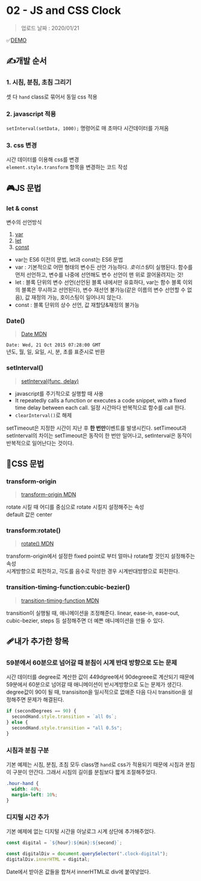 # 02 - JS and CSS Clock

> 업로드 날짜 : 2020/01/21

✅[DEMO](https://sewonkimm.github.io/JavaScript30/02-JSandCSSClock/index.html)

## ✍️개발 순서

### 1. 시침, 분침, 초침 그리기

셋 다 `hand` class로 묶어서 동일 css 적용

### 2. javascript 적용

`setInterval(setData, 1000);` 명령어로 매 초마다 시간데이터를 가져옴

### 3. css 변경

시간 데이터를 이용해 css를 변경  
`element.style.transform` 항목을 변경하는 코드 작성

## 🎮JS 문법

### let & const

변수의 선언방식

1. [var](https://developer.mozilla.org/ko/docs/Web/JavaScript/Reference/Statements/var)
2. [let](https://developer.mozilla.org/ko/docs/Web/JavaScript/Reference/Statements/let)
3. [const](https://developer.mozilla.org/ko/docs/Web/JavaScript/Reference/Statements/const)

- var는 ES6 이전의 문법, let과 const는 ES6 문법
- var : 기본적으로 어떤 형태의 변수든 선언 가능하다. *호이스팅*이 실행된다. 함수를 먼저 선언하고, 변수를 나중에 선언해도 변수 선언이 맨 위로 끌어올려지는 것!
- let : 블록 단위의 변수 선언(선언된 블록 내에서만 유효하다, var는 함수 블록 이외의 블록은 무시하고 선언된다), 변수 재선언 불가능(같은 이름의 변수 선언할 수 없음), 값 재정의 가능, 호이스팅이 일어나지 않는다.
- const : 블록 단위의 상수 선언, 값 재할당&재정의 불가능

### Date()

> [Date MDN](https://developer.mozilla.org/ko/docs/Web/HTTP/Headers/Date)

`Date: Wed, 21 Oct 2015 07:28:00 GMT`  
년도, 월, 일, 요일, 시, 분, 초를 표준시로 반환

### setInterval()

> [setInterval(func, delay)](https://developer.mozilla.org/en-US/docs/Web/API/WindowOrWorkerGlobalScope/setInterval)

- javascript를 주기적으로 실행할 때 사용
- It repeatedly calls a function or executes a code snippet, with a fixed time delay between each call. 일정 시간마다 반복적으로 함수를 call 한다.
- `clearInterval()`로 해제

setTimeout은 지정한 시간이 지난 후 **한 번만**이벤트를 발생시킨다. setTimeout과 setInterval의 차이는 setTimeout은 동작이 한 번만 일어나고, setInterval은 동작이 반복적으로 일어난다는 것이다.

## 🎨CSS 문법

### transform-origin

> [transform-origin MDN](https://developer.mozilla.org/en-US/docs/Web/CSS/transform-origin)

rotate 시킬 때 어디를 중심으로 rotate 시킬지 설정해주는 속성  
default 값은 center

### transform:rotate()

> [rotate() MDN](https://developer.mozilla.org/en-US/docs/Web/CSS/transform-function/rotate)

transform-origin에서 설정한 fixed point로 부터 얼마나 rotate할 것인지 설정해주는 속성  
시계방향으로 회전하고, 각도를 음수로 작성한 경우 시계반대방향으로 회전한다.

### transition-timing-function:cubic-bezier()

> [transition-timing-function MDN](https://developer.mozilla.org/en-US/docs/Web/CSS/transition-timing-function)

transition이 실행될 때, 애니메이션을 조정해준다. linear, ease-in, ease-out, cubic-bezier, steps 등 설정해주면 더 예쁜 애니메이션을 만들 수 있다.

## 🩹내가 추가한 항목

### 59분에서 60분으로 넘어갈 때 분침이 시계 반대 방향으로 도는 문제

시간 데이터를 degree로 계산한 값이 449dgree에서 90degreee로 계산되기 때문에 59분에서 60분으로 넘어갈 때 애니메이션이 반시계방향으로 도는 문제가 생긴다.  
degree값이 90이 될 때, transisiton을 일시적으로 없애준 다음 다시 transition을 설정해주면 문제가 해결된다.

```javascript
if (secondDegrees == 90) {
  secondHand.style.transition = `all 0s`;
} else {
  secondHand.style.transition = "all 0.5s";
}
```

### 시침과 분침 구분

기본 예제는 시침, 분침, 초침 모두 class명 `hand`로 css가 적용되기 때문에 시침과 분침이 구분이 안간다. 그래서 시침의 길이를 분침보다 짧게 조절해주었다.

```css
.hour-hand {
  width: 40%;
  margin-left: 10%;
}
```

### 디지털 시간 추가

기본 예제에 없는 디지털 시간을 아날로그 시계 상단에 추가해주었다.

```javascript
const digital = `${hour}:${min}:${second}`;

const digitalDiv = document.querySelector(".clock-digital");
digitalDiv.innerHTML = digital;
```

Date에서 받아온 값들을 합쳐서 innerHTML로 div에 붙여넣었다.

